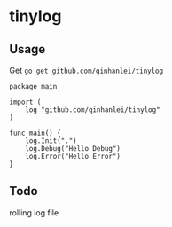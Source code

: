 # tinylog


## Usage
Get `go get github.com/qinhanlei/tinylog`

```golang
package main

import (
	log "github.com/qinhanlei/tinylog"
)

func main() {
	log.Init(".")
	log.Debug("Hello Debug")
	log.Error("Hello Error")
}
```


## Todo
rolling log file
